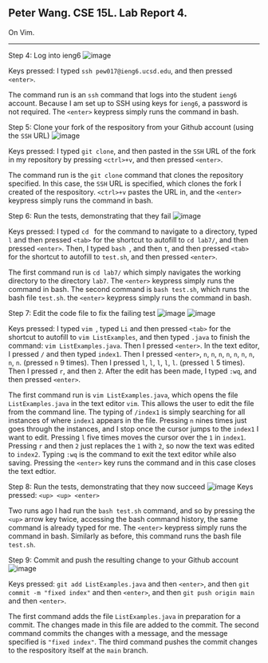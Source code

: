 Peter Wang. CSE 15L. Lab Report 4.
---

On Vim.

---

Step 4: Log into ieng6
![image](https://github.com/petruswagnavian/cse15l-lab-reports/assets/141669683/ab46dcc7-40ff-4ec9-9f5e-93a18ecc67fe)

Keys pressed: I typed `ssh pew017@ieng6.ucsd.edu`, and then pressed `<enter>`.

The command run is an `ssh` command that logs into the student `ieng6` account. Because I am set up to SSH using keys for `ieng6`, a password is not required. The `<enter>` keypress simply runs the command in bash.

Step 5: Clone your fork of the respository from your Github account (using the `SSH` URL)
![image](https://github.com/petruswagnavian/cse15l-lab-reports/assets/141669683/b037022d-9856-4f26-bd05-aea634757cf1)

Keys pressed: I typed `git clone`, and then pasted in the `SSH` URL of the fork in my repository by pressing `<ctrl>+v`, and then pressed `<enter>`.

The command run is the `git clone` command that clones the repository specified. In this case, the `SSH` URL is specified, which clones the fork I created of the respository. `<ctrl>+v` pastes the URL in, and the `<enter>` keypress simply runs the command in bash.

Step 6: Run the tests, demonstrating that they fail
![image](https://github.com/petruswagnavian/cse15l-lab-reports/assets/141669683/f1ce44e8-2803-4849-b8a9-cf565acb24fe)

Keys pressed: I typed `cd ` for the command to navigate to a directory, typed `l` and then pressed `<tab>` for the shortcut to autofill to `cd lab7/`, and then pressed `<enter>`. Then, I typed `bash `, and then `t`, and then pressed `<tab>` for the shortcut to autofill to `test.sh`, and then pressed `<enter>`.

The first command run is `cd lab7/` which simply navigates the working directory to the directory `lab7`. The `<enter>` keypress simply runs the command in bash. The second command is `bash test.sh`, which runs the bash file `test.sh`. the `<enter>` keypress simply runs the command in bash.

Step 7: Edit the code file to fix the failing test
![image](https://github.com/petruswagnavian/cse15l-lab-reports/assets/141669683/96ec80bb-61da-4600-90ae-5e0d0a03c6fa)
![image](https://github.com/petruswagnavian/cse15l-lab-reports/assets/141669683/751a72bc-578a-4562-84b8-c5d1e9dfed96)

Keys pressed: I typed `vim `, typed `Li` and then pressed `<tab>` for the shortcut to autofill to `vim ListExamples`, and then typed `.java` to finish the command: `vim ListExamples.java`. Then I pressed `<enter>`. In the text editor, I pressed `/` and then typed `index1`. Then I pressed `<enter>`, `n`, `n`, `n`, `n`, `n`, `n`, `n`, `n`, `n`. (pressed `n` 9 times). Then I pressed `l`, `l`, `l`, `l`, `l`. (pressed `l` 5 times). Then I pressed `r`, and then `2`. After the edit has been made, I typed `:wq`, and then pressed `<enter>`.

The first command run is `vim ListExamples.java`, which opens the file `ListExamples.java` in the text editor `vim`. This allows the user to edit the file from the command line. The typing of `/index1` is simply searching for all instances of where `index1` appears in the file. Pressing `n` nines times just goes through the instances, and I stop once the cursor jumps to the `index1` I want to edit. Pressing `l` five times moves the cursor over the `1` in `index1`. Pressing `r` and then `2` just replaces the `1` with `2`, so now the text was edited to `index2`. Typing `:wq` is the command to exit the text editor while also saving. Pressing the `<enter>` key runs the command and in this case closes the text edtior.

Step 8: Run the tests, demonstrating that they now succeed
![image](https://github.com/petruswagnavian/cse15l-lab-reports/assets/141669683/9583029f-7910-41fc-8139-aabfc5aba6bb)
Keys pressed: `<up> <up> <enter>`

Two runs ago I had run the `bash test.sh` command, and so by pressing the `<up>` arrow key twice, accessing the bash command history, the same command is already typed for me. The `<enter>` keypress simply runs the command in bash. Similarly as before, this command runs the bash file `test.sh`.


Step 9: Commit and push the resulting change to your Github account
![image](https://github.com/petruswagnavian/cse15l-lab-reports/assets/141669683/a955da78-6765-43b7-9873-38227222261b)

Keys pressed: `git add ListExamples.java` and then `<enter>`, and then `git commit -m "fixed index"` and then `<enter>`, and then `git push origin main` and then `<enter>`.

The first command adds the file `ListExamples.java` in preparation for a commit. The changes made in this file are added to the commit. The second command commits the changes with a message, and the message specified is `"fixed index"`. The third command pushes the commit changes to the respository itself at the `main` branch.
